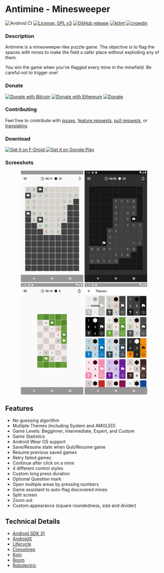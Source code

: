 # Antimine - Minesweeper
![Android CI](https://github.com/lucasnlm/antimine-android/workflows/Android%20CI/badge.svg) [![License: GPL v3](https://img.shields.io/badge/License-GPLv3-blue.svg)](https://www.gnu.org/licenses/gpl-3.0) [![GitHub release](https://img.shields.io/github/release/lucasnlm/antimine-android.svg?maxAge=60)](https://github.com/lucasnlm/antimine-android/releases) [![ktlint](https://img.shields.io/badge/code%20style-%E2%9D%A4-FF4081.svg)](https://ktlint.github.io/) [![crowdin](https://badges.crowdin.net/antimine-android/localized.svg)](https://crowdin.com/project/antimine-android)

### Description

Antimine is a minesweeper-like puzzle game. The objective is to flag the spaces with mines to make the field a safer place without exploding any of them.

You win the game when you've flagged every mine in the minefield. Be careful not to trigger one!

### Donate

[![Donate with Bitcoin](https://en.cryptobadges.io/badge/micro/1CG9cyRHkVMW3onjDmXVNzDawnX1ydSWiM)](https://en.cryptobadges.io/donate/1CG9cyRHkVMW3onjDmXVNzDawnX1ydSWiM) [![Donate with Ethereum](https://en.cryptobadges.io/badge/micro/0x8982aA55e7CEB31691854A8f2CD8F2203dC5543c)](https://en.cryptobadges.io/donate/0x8982aA55e7CEB31691854A8f2CD8F2203dC5543c) [![Donate](https://img.shields.io/badge/Donate-PayPal-green.svg)](https://www.paypal.com/donate?hosted_button_id=49XX9XDNUV4SW)

### Contributing

Feel free to contribute with [issues](https://github.com/lucasnlm/antimine-android/issues), [feature requests](https://github.com/lucasnlm/antimine-android/issues), [pull requests](https://github.com/lucasnlm/antimine-android/pulls), or [translating](https://crowdin.com/project/antimine-android).

### Download

<a href="https://f-droid.org/packages/dev.lucanlm.antimine/">
    <img src="https://raw.githubusercontent.com/lucasnlm/antimine-android/master/.github/fdroid.png" alt="Get it on F-Droid" height="80"/>
</a>
<a href="https://play.google.com/store/apps/details?id=com.logical.minato">
    <img src="https://raw.githubusercontent.com/lucasnlm/antimine-android/master/.github/google_play.png" alt="Get it on Google Play" height="80"/>
</a>

### Screeshots

<p align="center">
    <img src="https://github.com/lucasnlm/antimine-android/blob/master/fastlane/metadata/android/en-US/images/phoneScreenshots/1.png" width="200px"/>
    <img src="https://github.com/lucasnlm/antimine-android/blob/master/fastlane/metadata/android/en-US/images/phoneScreenshots/3.png" width="200px"/>
    <img src="https://github.com/lucasnlm/antimine-android/blob/master/fastlane/metadata/android/en-US/images/phoneScreenshots/6.png" width="200px"/>
    <img src="https://github.com/lucasnlm/antimine-android/blob/master/fastlane/metadata/android/en-US/images/phoneScreenshots/5.png" width="200px"/>
</p>

## Features

- No guessing algorithm
- Multiple Themes (including System and AMOLED)
- Game Levels: Begginner, Intermediate, Expert, and Custom
- Game Statistics
- Android Wear OS support
- Save/Resume state when Quit/Resume game
- Resume previous saved games
- Retry failed games
- Continue after click on a mine
- 4 different control styles
- Custom long press duration
- Optional Question mark
- Open multiple areas by pressing numbers
- Game assistant to auto-flag discovered mines
- Split screen
- Zoom out
- Custom appearance (square roundedness, size and divider)

## Technical Details

- [Android SDK 31](https://developer.android.com/about/versions/12)
- [AndroidX](https://developer.android.com/jetpack/androidx)
- [Lifecycle](https://developer.android.com/topic/libraries/architecture/lifecycle)
- [Coroutines](https://kotlinlang.org/docs/reference/coroutines-overview.html)
- [Koin](https://github.com/InsertKoinIO/koin)
- [Room](https://developer.android.com/training/data-storage/room)
- [Robolectric](http://robolectric.org/)
